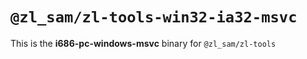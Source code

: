 # `@zl_sam/zl-tools-win32-ia32-msvc`

This is the **i686-pc-windows-msvc** binary for `@zl_sam/zl-tools`
